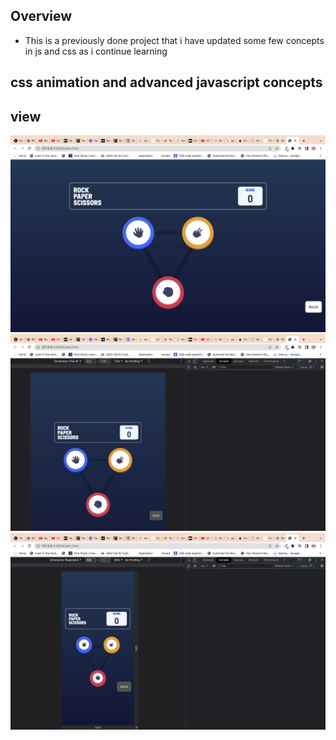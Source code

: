 ## Overview 

- This is a previously done project that i have updated some few concepts in js and css as i continue learning 

## css animation and advanced javascript concepts 

## view 

![desktop-preview](shot3.jpg)
![tablet-preview](shot1.png)
![mobile-preview](shot2.png)